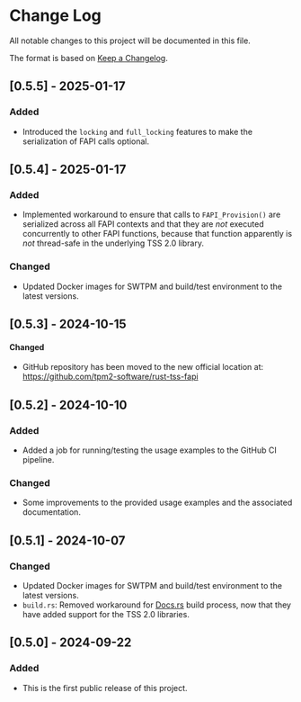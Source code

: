 # Change Log

All notable changes to this project will be documented in this file.

The format is based on [Keep a Changelog](http://keepachangelog.com/).

## [0.5.5] - 2025-01-17

### Added

- Introduced the `locking` and `full_locking` features to make the serialization of FAPI calls optional.

## [0.5.4] - 2025-01-17

### Added

- Implemented workaround to ensure that calls to `FAPI_Provision()` are serialized across all FAPI contexts and that they are *not* executed concurrently to other FAPI functions, because that function apparently is *not* thread-safe in the underlying TSS 2.0 library.

### Changed

- Updated Docker images for SWTPM and build/test environment to the latest versions.

## [0.5.3] - 2024-10-15

#### Changed

- GitHub repository has been moved to the new official location at: <https://github.com/tpm2-software/rust-tss-fapi>

## [0.5.2] - 2024-10-10

### Added

- Added a job for running/testing the usage examples to the GitHub CI pipeline.

### Changed

- Some improvements to the provided usage examples and the associated documentation.


## [0.5.1] - 2024-10-07

### Changed

- Updated Docker images for SWTPM and build/test environment to the latest versions.
- `build.rs`: Removed workaround for [Docs.rs](https://docs.rs/) build process, now that they have added support for the TSS 2.0 libraries.


## [0.5.0] - 2024-09-22

### Added

- This is the first public release of this project.
